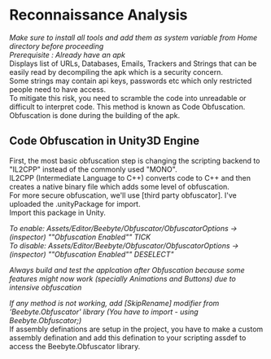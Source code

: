 # Reconnaissance Analysis
_Make sure to install all tools and add them as system variable from Home directory before proceeding_<br>
_Prerequisite : Already have an apk_<br>
Displays list of URLs, Databases, Emails, Trackers and Strings that can be easily read by decompiling the apk which is a security concern.<br>
Some strings may contain api keys, passwords etc which only restricted people need to have access.<br>
To mitigate this risk, you need to scramble the code into unreadable or difficult to interpret code. This method is known as Code Obfuscation. Obfuscation is done during the building of the apk.<br>

## Code Obfuscation in Unity3D Engine
First, the most basic obfuscation step is changing the scripting backend to "IL2CPP" instead of the commonly used "MONO". <br>
IL2CPP (Intermediate Language to C++) converts code to C++ and then creates a native binary file which adds some level of obfuscation. <br>
For more secure obfuscation, we'll use [third party obfuscator]. I've uploaded the .unityPackage for import.<br>
Import this package in Unity.<br>

*To enable: Assets/Editor/Beebyte/Obfuscator/ObfuscatorOptions -> (inspector) ""Obfuscation Enabled"" TICK*<br>
*To disable: Assets/Editor/Beebyte/Obfuscator/ObfuscatorOptions -> (inspector) ""Obfuscation Enabled"" DESELECT"*<br>

*Always build and test the applcation after Obfuscation because some features might now work (specially Animations and Buttons) due to intensive obfuscation*

_If any method is not working, add [SkipRename] modifier from 'Beebyte.Obfuscator' library (You have to import - using Beebyte.Obfuscator;)_<br>
If assembly definations are setup in the project, you have to make a custom assembly defination and add this defination to your scripting assdef to access the Beebyte.Obfuscator library.<br>